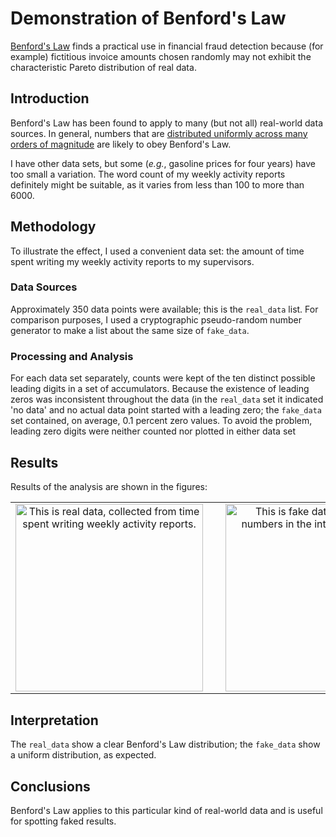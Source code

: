 # Demonstration of Benford's Law

[Benford's Law](http://en.wikipedia.org/wiki/Benford%27s_law) finds a practical
use in financial fraud detection because (for example) fictitious invoice amounts
chosen randomly may not exhibit the characteristic Pareto distribution of real data.

## Introduction

Benford's Law has been found to apply to many (but not all) real-world data sources.
In general, numbers that are
[distributed uniformly across many orders of magnitude](http://en.wikipedia.org/wiki/Benford%27s_law#Overview)
are likely to obey Benford's Law.

I have other data sets, but some (*e.g.*, gasoline prices for four years) have too
small a variation. The word count of my weekly activity reports definitely might be
suitable, as it varies from less than 100 to more than 6000.

## Methodology

To illustrate the effect, I used a convenient data set: the amount of
time spent writing my weekly activity reports to my supervisors.

### Data Sources

Approximately 350 data points were available; this is the `real_data` list. For
comparison purposes, I used a cryptographic pseudo-random number generator to
make a list about the same size of `fake_data`.

### Processing and Analysis

For each data set separately, counts were kept of the ten distinct possible
leading digits in a set of accumulators. Because the existence of leading zeros
was inconsistent throughout the data (in the `real_data` set it indicated 'no
data' and no actual data point started with a leading zero; the `fake_data` set
contained, on average, 0.1 percent zero values. To avoid the problem, leading
zero digits were neither counted nor plotted in either data set

## Results

Results of the analysis are shown in the figures:

<table border="0" width="100%">
<tr><td align="center">
<a href="https://github.com/jloughry/notes/new/raw/master/graphics/real_data.png"><img
src="https://github.com/jloughry/notes.new/raw/master/graphics/real_data.png"
alt="This is real data, collected from time spent writing weekly activity reports." width="300"/>
</td>
<td>&nbsp;</td>
<td align="center">
<a href="https://github.com/jloughry/notes/new/raw/master/graphics/fake_data.png"><img
src="https://github.com/jloughry/notes.new/raw/master/graphics/fake_data.png"
alt="This is fake data, just random numbers in the interval [0,1000)." width="300"/>
</td><tr>
</table>

## Interpretation

The `real_data` show a clear Benford's Law distribution; the `fake_data` show
a uniform distribution, as expected.

## Conclusions

Benford's Law applies to this particular kind of real-world data and is useful
for spotting faked results.

